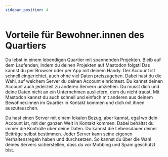 ```yaml
---
sidebar_position: 4
---
```


Vorteile für Bewohner.innen des Quartiers
=========================================

Du lebst in einem lebendigen Quartier mit spannenden Projekten. Bleib auf dem Laufenden, indem du deinen Projekten auf Mastodon folgst! Das kannst du per Browser oder per App mit deinem Handy. Der Account ist schnell eingerichtet, auch ohne viel Daten preiszugeben. Dabei hast du die Wahl, auf welchem Server du deinen Account einrichtest. Du kannst deinen Account auch jederzeit zu anderen Servern umziehen. Du musst dich und deine Daten nicht an ein Unternehmen ausliefern, dem du nicht traust. Mit Mastodon kannst du auch schnell und einfach mit anderen aus deinem Bewohner.innen im Quartier in Kontakt kommen und dich mit ihnen auszutauschen.

Du hast einen Server mit einem lokalen Bezug, aber kannst, egal wo dein Account ist, mit der ganzen Welt in Kontakt kommen. Dabei behältst du immer die Kontrolle über deine Daten. Du kannst die Lebensdauer deiner Beiträge selbst bestimmen. Jeder Server kann seine eigenen Verhaltensregeln haben und durchsetzen. So kannst du über die Wahl deines Servers sicherstellen, dass du vor Mobbing und Spam geschützt bist.
